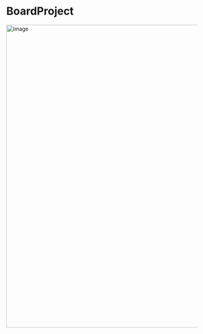 # BoardProject
<img width="796" alt="image" src="https://github.com/lolocheolo/BoardProject/assets/71022455/755079f5-ff48-46b0-afe5-59387fd0d242">
